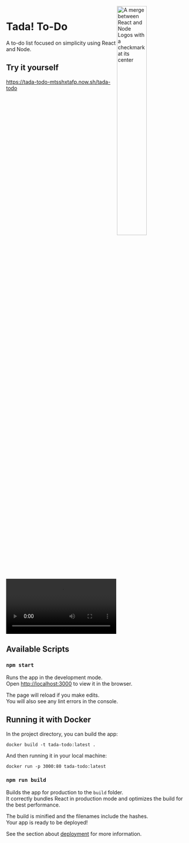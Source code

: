 <img src="https://i.imgur.com/Uus5ME9.png" alt="A merge between React and Node Logos with a checkmark at its center" width="40%" align="right">

# Tada! To-Do
A to-do list focused on simplicity using React and Node.

## Try it yourself

https://tada-todo-mtsshxtafp.now.sh/tada-todo

![](https://giant.gfycat.com/PhonyElatedIcelandichorse.webm)

## Available Scripts

### `npm start`

Runs the app in the development mode.<br>
Open [http://localhost:3000](http://localhost:3000) to view it in the browser.

The page will reload if you make edits.<br>
You will also see any lint errors in the console.

## Running it with Docker

In the project directory, you can build the app:
```Docker
docker build -t tada-todo:latest .
```

And then running it in your local machine:
```Docker
docker run -p 3000:80 tada-todo:latest
```

### `npm run build`

Builds the app for production to the `build` folder.<br>
It correctly bundles React in production mode and optimizes the build for the best performance.

The build is minified and the filenames include the hashes.<br>
Your app is ready to be deployed!

See the section about [deployment](https://facebook.github.io/create-react-app/docs/deployment) for more information.
